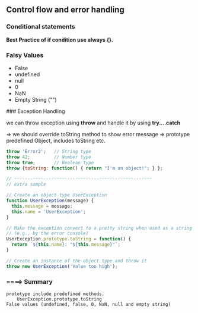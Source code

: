 ## Control flow and error handling
### Conditional statements
<b> Best Practice of if condition use always {}. </b>

<h3> Falsy Values</h3>
    <ul>
        <li>False </li>
        <li>undefined </li>
        <li>null </li>
        <li>0 </li>
        <li>NaN </li>
        <li> Empty String ("")</li>
    </ul>
### Exception Handling

we can throw exception using **throw** and handle it by using **try....catch**

=> we should override toString method to show error message
=> prototype predefined Object, includes toString etc.

```js
throw 'Error2';   // String type
throw 42;         // Number type
throw true;       // Boolean type
throw {toString: function() { return "I'm an object!"; } };

// ----------------------------------------------------
// extra sample

// Create an object type UserException
function UserException(message) {
  this.message = message;
  this.name = 'UserException';
}

// Make the exception convert to a pretty string when used as a string
// (e.g., by the error console)
UserException.prototype.toString = function() {
  return `${this.name}: "${this.message}"`;
}

// Create an instance of the object type and throw it
throw new UserException('Value too high');

```

### ====> Summary
    prototype include predefined methods.
        UserException.prototype.toString
    False values (undefined, false, 0, NaN, null and empty string)
